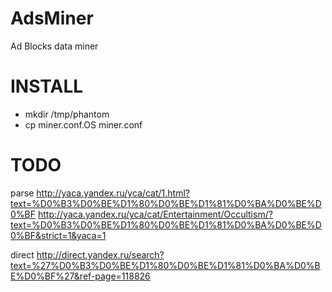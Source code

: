 AdsMiner
========
Ad Blocks data miner

INSTALL
=======
<ul>
<li>mkdir /tmp/phantom</li>
<li>cp miner.conf.OS miner.conf</li>
</ul>

TODO
====
parse 
http://yaca.yandex.ru/yca/cat/1.html?text=%D0%B3%D0%BE%D1%80%D0%BE%D1%81%D0%BA%D0%BE%D0%BF
http://yaca.yandex.ru/yca/cat/Entertainment/Occultism/?text=%D0%B3%D0%BE%D1%80%D0%BE%D1%81%D0%BA%D0%BE%D0%BF&strict=1&yaca=1


direct
http://direct.yandex.ru/search?text=%27%D0%B3%D0%BE%D1%80%D0%BE%D1%81%D0%BA%D0%BE%D0%BF%27&ref-page=118826
